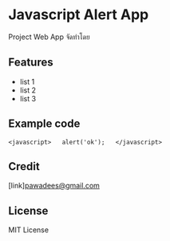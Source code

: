 # Javascript Alert App
Project Web App จัดทำโดย
## Features
 - list 1
 - list 2
 - list 3
## Example code
``<javascript>  
 alert('ok');  
</javascript>``

## Credit
[link]pawadees@gmail.com
## License
MIT License
